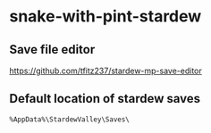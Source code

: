 # snake-with-pint-stardew

## Save file editor 
https://github.com/tfitz237/stardew-mp-save-editor

## Default location of stardew saves
``%AppData%\StardewValley\Saves\``
